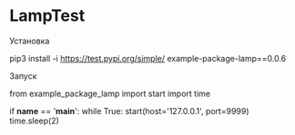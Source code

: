 # LampTest

Установка

pip3 install -i https://test.pypi.org/simple/ example-package-lamp==0.0.6

Запуск

from example_package_lamp import start
import time


if __name__ == '__main__':
    while True:
        start(host='127.0.0.1', port=9999)
        time.sleep(2)
